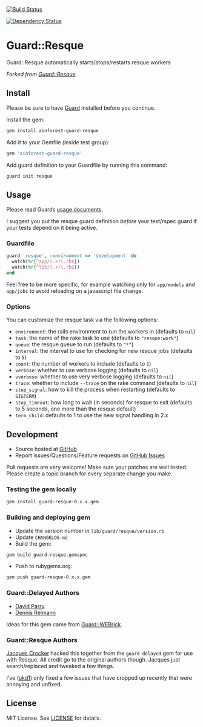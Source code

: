 [![Build Status](https://travis-ci.org/rainforestapp/guard-resque.png?branch=master)](https://travis-ci.org/rainforestapp/guard-resque)

[![Dependency Status](https://gemnasium.com/rainforestapp/guard-resque.png)](https://gemnasium.com/rainforestapp/guard-resque)


# Guard::Resque

Guard::Resque automatically starts/stops/restarts resque workers

*Forked from [Guard::Resque](http://github.com/railsjedi/guard-resque)*

## Install

Please be sure to have [Guard](http://github.com/guard/guard) installed before you continue.

Install the gem:

```bash
gem install ainforest-guard-resque
```

Add it to your Gemfile (inside test group):

```bash
gem 'ainforest-guard-resque'
```

Add guard definition to your Guardfile by running this command:

```bash
guard init resque
```

## Usage

Please read Guards [usage documents](http://github.com/guard/guard#readme).

I suggest you put the resque guard definition *before* your test/rspec guard if your tests depend on it being active.

### Guardfile

```ruby
guard 'resque', :environment => 'development' do
  watch(%r{^app/(.+)\.rb$})
  watch(%r{^lib/(.+)\.rb$})
end
```

Feel free to be more specific, for example watching only for `app/models` and `app/jobs` to avoid reloading on a javascript file change.

### Options

You can customize the resque task via the following options:

* `environment`: the rails environment to run the workers in (defaults to `nil`)
* `task`: the name of the rake task to use (defaults to `"resque:work"`)
* `queue`: the resque queue to run (defaults to `"*"`)
* `interval`: the interval to use for checking for new resque jobs (defaults to `5`)
* `count`: the number of workers to include (defaults to `1`)
* `verbose`: whether to use verbose logging (defaults to `nil`)
* `vverbose`: whether to use very verbose logging (defaults to `nil`)
* `trace`: whether to include `--trace` on the rake command (defaults to `nil`)
* `stop_signal`: how to kill the process when restarting (defaults to `SIGTERM`)
* `stop_timeout`: how long to wait (in seconds) for resque to exit (defaults to 5 seconds, one more than the resque default)
* `term_child`: defaults to 1 to use the new signal handling in 2.x


## Development

 * Source hosted at [GitHub](http://github.com/ukd1/guard-resque)
 * Report issues/Questions/Feature requests on [GitHub Issues](http://github.com/ukd1/guard-resque/issues)

Pull requests are very welcome! Make sure your patches are well tested. Please create a topic branch for every separate change you make.

### Testing the gem locally

```bash
gem install guard-resque-0.x.x.gem
```

### Building and deploying gem

 * Update the version number in `lib/guard/resque/version.rb`
 * Update `CHANGELOG.md`
 * Build the gem:

```bash
gem build guard-resque.gemspec
```

 * Push to rubygems.org:

```bash
gem push guard-resque-0.x.x.gem
```


### Guard::Delayed Authors

  * [David Parry](https://github.com/suranyami)
  * [Dennis Reimann](https://github.com/dbloete)

Ideas for this gem came from [Guard::WEBrick](http://github.com/fnichol/guard-webrick).


### Guard::Resque Authors

[Jacques Crocker](https://github.com/railsjedi) hacked this together from the `guard-delayed` gem for use with Resque. All credit go to the original authors though. Jacques just search/replaced and tweaked a few things.

I've ([ukd1](https://github.com/ukd1)) only fixed a few issues that have cropped up recently that were annoying and unfixed.


## License

MIT License. See [LICENSE](/rainforestapp/guard-resque/blob/master/LICENSE) for details.